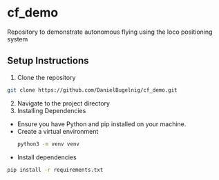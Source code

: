 # cf_demo
Repository to demonstrate autonomous flying using the loco positioning system

## Setup Instructions
1. Clone the repository
```bash
git clone https://github.com/DanielBugelnig/cf_demo.git
```
2. Navigate to the project directory
3. Installing Dependencies

- Ensure you have Python and pip installed on your machine. 
- Create a virtual environment
   ```bash
   python3 -m venv venv
- Install dependencies
```bash
pip install -r requirements.txt




